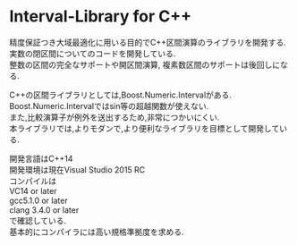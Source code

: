 Interval-Library for C++
=================
精度保証つき大域最適化に用いる目的でC++区間演算のライブラリを開発する.  
実数の閉区間についてのコードを開発している.  
整数の区間の完全なサポートや開区間演算, 複素数区間のサポートは後回しになる.  


C++の区間ライブラリとしては,Boost.Numeric.Intervalがある.  
Boost.Numeric.Intervalではsin等の超越関数が使えない.  
また,比較演算子が例外を送出するため,非常につかいにくい.  
本ライブラリでは,よりモダンで,より便利なライブラリを目標として開発している.  

開発言語はC++14  
開発環境は現在Visual Studio 2015 RC  
コンパイルは  
VC14 or later  
gcc5.1.0 or later  
clang 3.4.0 or later  
で確認している.  
基本的にコンパイラには高い規格準拠度を求める.  
